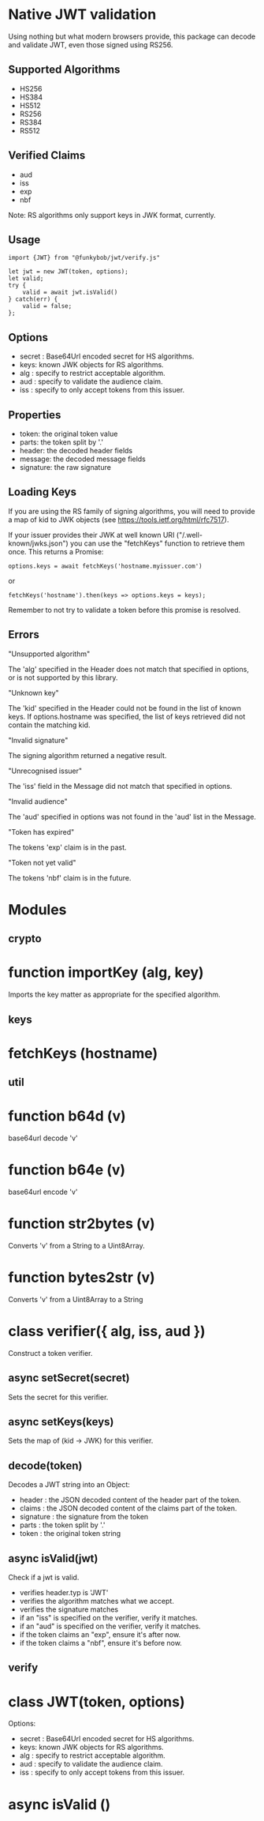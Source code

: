 Native JWT validation
=====================

Using nothing but what modern browsers provide, this package can decode and
validate JWT, even those signed using RS256.

Supported Algorithms
--------------------

 - HS256
 - HS384
 - HS512
 - RS256
 - RS384
 - RS512

Verified Claims
---------------

 - aud
 - iss
 - exp
 - nbf

Note: RS algorithms only support keys in JWK format, currently.

Usage
-----

    import {JWT} from "@funkybob/jwt/verify.js"

    let jwt = new JWT(token, options);
    let valid;
    try {
        valid = await jwt.isValid()
    } catch(err) {
        valid = false;
    };


Options
-------

 - secret : Base64Url encoded secret for HS algorithms.
 - keys: known JWK objects for RS algorithms.
 - alg : specify to restrict acceptable algorithm.
 - aud : specify to validate the audience claim.
 - iss : specify to only accept tokens from this issuer.

Properties
----------

 - token: the original token value
 - parts: the token split by '.'
 - header: the decoded header fields
 - message: the decoded message fields
 - signature: the raw signature

Loading Keys
------------

If you are using the RS family of signing algorithms, you will need to provide
a map of kid to JWK objects (see https://tools.ietf.org/html/rfc7517).

If your issuer provides their JWK at well known URI ("/.well-known/jwks.json")
you can use the "fetchKeys" function to retrieve them once. This returns a
Promise:

    options.keys = await fetchKeys('hostname.myissuer.com')

or

    fetchKeys('hostname').then(keys => options.keys = keys);

Remember to not try to validate a token before this promise is resolved.

Errors
------

"Unsupported algorithm"

The 'alg' specified in the Header does not match that specified in options, or
is not supported by this library.

"Unknown key"

The 'kid' specified in the Header could not be found in the list of known keys.
If options.hostname was specified, the list of keys retrieved did not contain
the matching kid.

"Invalid signature"

The signing algorithm returned a negative result.

"Unrecognised issuer"

The 'iss' field in the Message did not match that specified in options.

"Invalid audience"

The 'aud' specified in options was not found in the 'aud' list in the Message.

"Token has expired"

The tokens 'exp' claim is in the past.

"Token not yet valid"

The tokens 'nbf' claim is in the future.


Modules
=======

crypto
------

# function importKey (alg, key)

Imports the key matter as appropriate for the specified algorithm.

keys
----

# fetchKeys (hostname)

util
----

# function b64d (v)

base64url decode 'v'

# function b64e (v)

base64url encode 'v'

# function str2bytes (v)

Converts 'v' from a String to a Uint8Array.

# function bytes2str (v)

Converts 'v' from a Uint8Array to a String

# class verifier({ alg, iss, aud })

Construct a token verifier.

## async setSecret(secret)

Sets the secret for this verifier.

## async setKeys(keys)

Sets the map of (kid -> JWK) for this verifier.

## decode(token)

Decodes a JWT string into an Object:

 - header : the JSON decoded content of the header part of the token.
 - claims : the JSON decoded content of the claims part of the token.
 - signature : the signature from the token
 - parts : the token split by '.'
 - token : the original token string

## async isValid(jwt)

Check if a jwt is valid.

 - verifies header.typ is 'JWT'
 - verifies the algorithm matches what we accept.
 - verifies the signature matches
 - if an "iss" is specified on the verifier, verify it matches.
 - if an "aud" is specified on the verifier, verify it matches.
 - if the token claims an "exp", ensure it's after now.
 - if the token claims a "nbf", ensure it's before now.


verify
------

# class JWT(token, options)

Options:

 - secret : Base64Url encoded secret for HS algorithms.
 - keys: known JWK objects for RS algorithms.
 - alg : specify to restrict acceptable algorithm.
 - aud : specify to validate the audience claim.
 - iss : specify to only accept tokens from this issuer.


# async isValid ()